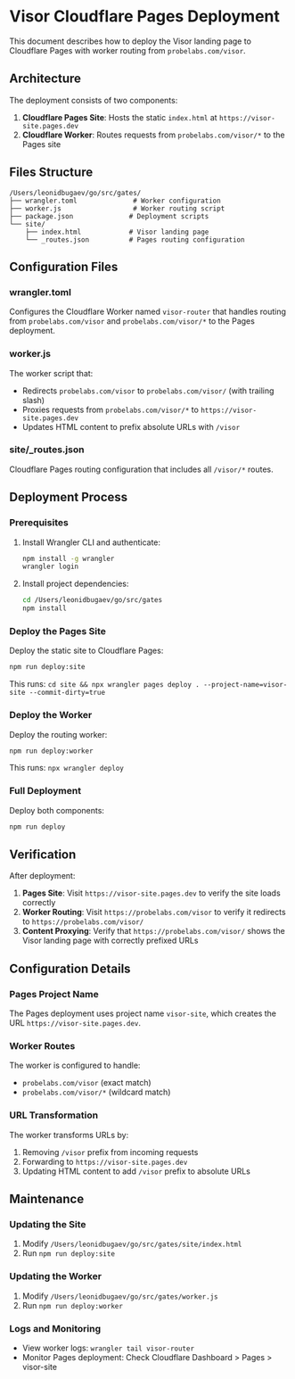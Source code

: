 # Visor Cloudflare Pages Deployment

This document describes how to deploy the Visor landing page to Cloudflare Pages with worker routing from `probelabs.com/visor`.

## Architecture

The deployment consists of two components:

1. **Cloudflare Pages Site**: Hosts the static `index.html` at `https://visor-site.pages.dev`
2. **Cloudflare Worker**: Routes requests from `probelabs.com/visor/*` to the Pages site

## Files Structure

```
/Users/leonidbugaev/go/src/gates/
├── wrangler.toml              # Worker configuration
├── worker.js                  # Worker routing script
├── package.json              # Deployment scripts
└── site/
    ├── index.html            # Visor landing page
    └── _routes.json          # Pages routing configuration
```

## Configuration Files

### wrangler.toml
Configures the Cloudflare Worker named `visor-router` that handles routing from `probelabs.com/visor` and `probelabs.com/visor/*` to the Pages deployment.

### worker.js
The worker script that:
- Redirects `probelabs.com/visor` to `probelabs.com/visor/` (with trailing slash)
- Proxies requests from `probelabs.com/visor/*` to `https://visor-site.pages.dev`
- Updates HTML content to prefix absolute URLs with `/visor`

### site/_routes.json
Cloudflare Pages routing configuration that includes all `/visor/*` routes.

## Deployment Process

### Prerequisites

1. Install Wrangler CLI and authenticate:
   ```bash
   npm install -g wrangler
   wrangler login
   ```

2. Install project dependencies:
   ```bash
   cd /Users/leonidbugaev/go/src/gates
   npm install
   ```

### Deploy the Pages Site

Deploy the static site to Cloudflare Pages:

```bash
npm run deploy:site
```

This runs: `cd site && npx wrangler pages deploy . --project-name=visor-site --commit-dirty=true`

### Deploy the Worker

Deploy the routing worker:

```bash
npm run deploy:worker
```

This runs: `npx wrangler deploy`

### Full Deployment

Deploy both components:

```bash
npm run deploy
```

## Verification

After deployment:

1. **Pages Site**: Visit `https://visor-site.pages.dev` to verify the site loads correctly
2. **Worker Routing**: Visit `https://probelabs.com/visor` to verify it redirects to `https://probelabs.com/visor/`
3. **Content Proxying**: Verify that `https://probelabs.com/visor/` shows the Visor landing page with correctly prefixed URLs

## Configuration Details

### Pages Project Name
The Pages deployment uses project name `visor-site`, which creates the URL `https://visor-site.pages.dev`.

### Worker Routes
The worker is configured to handle:
- `probelabs.com/visor` (exact match)
- `probelabs.com/visor/*` (wildcard match)

### URL Transformation
The worker transforms URLs by:
1. Removing `/visor` prefix from incoming requests
2. Forwarding to `https://visor-site.pages.dev`
3. Updating HTML content to add `/visor` prefix to absolute URLs

## Maintenance

### Updating the Site
1. Modify `/Users/leonidbugaev/go/src/gates/site/index.html`
2. Run `npm run deploy:site`

### Updating the Worker
1. Modify `/Users/leonidbugaev/go/src/gates/worker.js`
2. Run `npm run deploy:worker`

### Logs and Monitoring
- View worker logs: `wrangler tail visor-router`
- Monitor Pages deployment: Check Cloudflare Dashboard > Pages > visor-site
